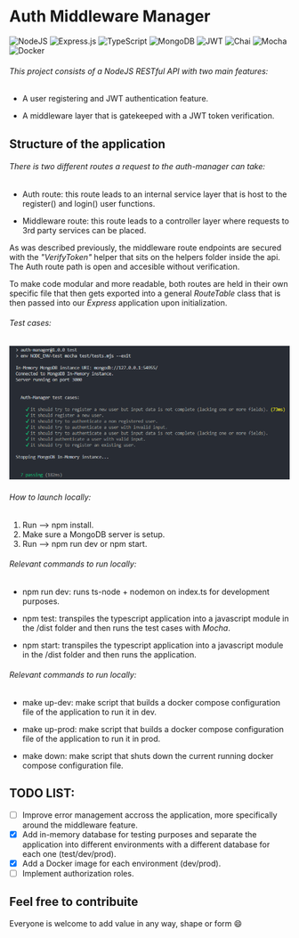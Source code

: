 # Auth Middleware Manager
![NodeJS](https://img.shields.io/badge/node.js-6DA55F?style=for-the-badge&logo=node.js&logoColor=white) ![Express.js](https://img.shields.io/badge/express.js-%23404d59.svg?style=for-the-badge&logo=express&logoColor=%2361DAFB) ![TypeScript](https://img.shields.io/badge/typescript-%23007ACC.svg?style=for-the-badge&logo=typescript&logoColor=white) ![MongoDB](https://img.shields.io/badge/MongoDB-%234ea94b.svg?style=for-the-badge&logo=mongodb&logoColor=white) ![JWT](https://img.shields.io/badge/JWT-black?style=for-the-badge&logo=JSON%20web%20tokens) ![Chai](https://img.shields.io/badge/chai-A30701?style=for-the-badge&logo=chai&logoColor=white) ![Mocha](https://img.shields.io/badge/-mocha-%238D6748?style=for-the-badge&logo=mocha&logoColor=white) ![Docker](https://img.shields.io/badge/Docker-2CA5E0?style=for-the-badge&logo=docker&logoColor=white)<br>

###### *This project consists of a NodeJS RESTful API with two main features:* <br>

* A user registering and JWT authentication feature.

* A middleware layer that is gatekeeped with a JWT token verification.

## Structure of the application

###### *There is two different routes a request to the auth-manager can take:* <br>

* Auth route: this route leads to an internal service layer that is host to the register() and login() user functions.

* Middleware route: this route leads to a controller layer where requests to 3rd party services can be placed.

As was described previously, the middleware route endpoints are secured with the _"VerifyToken"_ helper that sits on the helpers folder inside the api. The Auth route path is open and accesible without verification.

To make code modular and more readable, both routes are held in their own specific file that then gets exported into a general _RouteTable_ class that is then passed into our _Express_ application upon initialization.

###### *Test cases:* <br>

![Image](/test/in_memory_test_cases.png)

###### *How to launch locally:* <br>

1. Run --> npm install.
2. Make sure a MongoDB server is setup.
2. Run --> npm run dev or npm start.

###### *Relevant commands to run locally:* <br>

* npm run dev: runs ts-node + nodemon on index.ts for development purposes.

* npm test: transpiles the typescript application into a javascript module in the /dist folder and then runs the test cases with _Mocha_.

* npm start: transpiles the typescript application into a javascript module in the /dist folder and then runs the application.

###### *Relevant commands to run locally:* <br>

* make up-dev: make script that builds a docker compose configuration file of the application to run it in dev.

* make up-prod: make script that builds a docker compose configuration file of the application to run it in prod.

* make down: make script that shuts down the current running docker compose configuration file.

## TODO LIST: <br>

- [ ] Improve error management accross the application, more specifically around the middleware feature.
- [x] Add in-memory database for testing purposes and separate the application into different environments with a different database for each one (test/dev/prod).
- [x] Add a Docker image for each environment (dev/prod).
- [ ] Implement authorization roles.

## Feel free to contribuite

Everyone is welcome to add value in any way, shape or form :smile:
